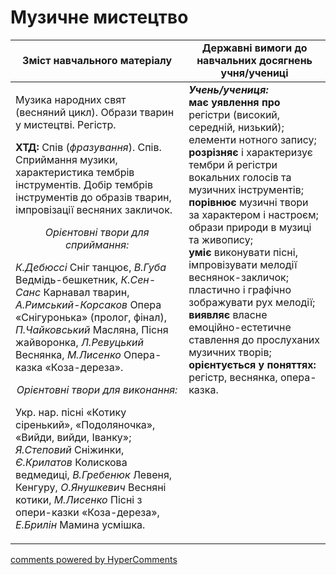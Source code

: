 <div id="hypercomments_widget" class="js-hypercomments-widget invisible"></div>

Музичне мистецтво
=============================================

<table>
  <tr>
    <td width="55%" align="center"><b>Зміст навчального матеріалу</b></td>
    <td width="45%" align="center"><b>Державні вимоги до навчальних досягнень учня/учениці</b></td>
  </tr>
<tbody>
  <tr>
    <td width="55%" style="vertical-align:top !important;">
<p>Музика народних свят (весняний цикл). Образи тварин у мистецтві. Регістр.</p>
<p><b>ХТД:</b> Спів (<i>фразування</i>). Спів.  Сприймання музики, характеристика тембрів інструментів. Добір тембрів інструментів до образів тварин, імпровізації весняних закличок.</p>
<center><i>Орієнтовні твори для сприймання:</i></center>
<p><i>К.Дебюссі</i> Сніг танцює, <i>В.Губа</i> Ведмідь-бешкетник, <i>К.Сен-Санс</i> Карнавал тварин, <i>А.Римський-Корсаков</i> Опера «Снігуронька» (пролог, фінал), <i>П.Чайковський</i> Масляна, Пісня жайворонка, <i>Л.Ревуцький</i> Веснянка, <i>М.Лисенко</i> Опера-казка «Коза-дереза».</p>
<center><i>Орієнтовні твори для виконання:</i></center>
<p>Укр. нар. пісні «Котику сіренький», «Подоляночка», «Вийди, вийди, Іванку»;  <i>Я.Степовий</i> Сніжинки, <i>Є.Крилатов</i> Колискова ведмедиці, <i>В.Гребенюк</i> Левеня, Кенгуру, <i>О.Янушкевич</i> Весняні котики, <i>М.Лисенко</i> Пісні з опери-казки «Коза-дереза», <i>Е.Брилін</i> Мамина усмішка.</p>
	</td>
<td width="45%" style="vertical-align:top !important;"><b><i>Учень/учениця:</i></b><br>
<b>має уявлення про</b> регістри (високий, середній, низький); елементи нотного запису;<br>
<b>розрізняє</b> і характеризує тембри й регістри вокальних голосів та музичних  інструментів;<br>
<b>порівнює</b> музичні твори за характером і настроєм; образи природи в музиці та живопису;<br>
<b>уміє</b> виконувати пісні, імпровізувати мелодії веснянок-закличок; пластично і графічно зображувати рух мелодії;<br>
<b>виявляє</b> власне емоційно-естетичне ставлення до прослуханих музичних творів;<br>
<b>орієнтується у поняттях:</b> регістр, веснянка, опера-казка.<br>
</td>
	</tr>
</tbody>
</table>

<div class="js-hypercomments-container">
<a href="http://hypercomments.com" class="hc-link" title="comments widget">comments powered by HyperComments</a>
</div>